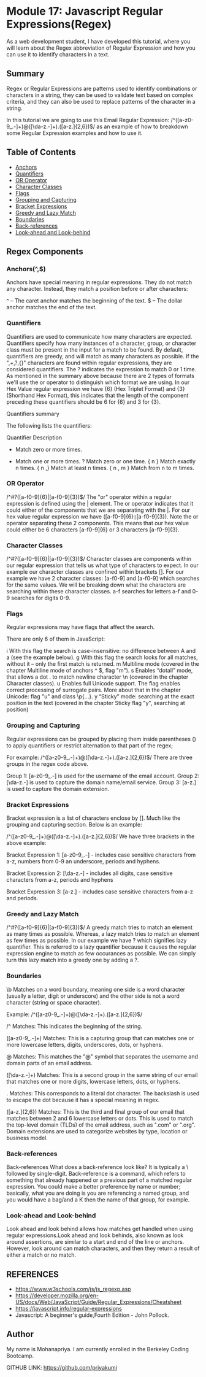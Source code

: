 

# Module 17: Javascript Regular Expressions(Regex)

As a web development student, I have developed this tutorial, where you will learn about the Regex abbreviation of Regular Expression and how you can use it to identify characters in a text.

## Summary

Regex or Regular Expressions are patterns used to identify combinations or characters in a string, they can be used to validate text based on complex criteria, and they can also be used to replace patterns of the character in a string.

In this tutorial we are going to use this Email Regular Expression:  /^([a-z0-9_.-]+)@([\da-z.-]+).([a-z.]{2,6})$/ 
as an example of how to breakdown some Regular Expression examples and how to use it.

## Table of Contents

- [Anchors](#anchors)
- [Quantifiers](#quantifiers)
- [OR Operator](#or-operator)
- [Character Classes](#character-classes)
- [Flags](#flags)
- [Grouping and Capturing](#grouping-and-capturing)
- [Bracket Expressions](#bracket-expressions)
- [Greedy and Lazy Match](#greedy-and-lazy-match)
- [Boundaries](#boundaries)
- [Back-references](#back-references)
- [Look-ahead and Look-behind](#look-ahead-and-look-behind)

## Regex Components

### Anchors(^,$)

Anchors have special meaning in regular expressions. They do not match any character. Instead, they match a position before or after characters:

 ^ – The caret anchor matches the beginning of the text.
 $ – The dollar anchor matches the end of the text.

### Quantifiers

Quantifiers are used to communicate how many characters are expected. Quantifiers specify how many instances of a character, group, or character class must be present in the input for a match to be found. By default, quantifiers are greedy, and will match as many characters as possible. If the ",+,?,{}" characters are found within regular expressions, they are considered quantifiers. The ? indicates the expression to match 0 or 1 time. As mentioned in the summary above because there are 2 types of formats we'll use the or operator to distinguish which format we are using. In our Hex Value regular expression we have {6} (Hex Triplet Format) and {3} (Shorthand Hex Format), this indicates that the length of the component preceding these quantifiers should be 6 for {6} and 3 for {3}.

Quantifiers summary

The following lists the quantifiers:

Quantifier	Description
*	Match zero or more times.
+	Match one or more times.
?	Match zero or one time.
{ n }	Match exactly n times.
{ n ,}	Match at least n times.
{ n , m }	Match from n to m times.

### OR Operator 

/^#?([a-f0-9]{6}|[a-f0-9]{3})$/
The "or" operator within a regular expression is defined using the | element. The or operator indicates that it could either of the components that we are separating with the |. For our hex value regular expression we have ([a-f0-9]{6}``|``[a-f0-9]{3}). Note the or operator separating these 2 components. This means that our hex value could either be 6 characters [a-f0-9]{6} or 3 characters [a-f0-9]{3}.

### Character Classes

/^#?([a-f0-9]{6}|[a-f0-9]{3})$/
Character classes are components within our regular expression that tells us what type of characters to expect. In our example our character classes are confined within brackets []. For our example we have 2 character classes: [a-f0-9] and [a-f0-9] which searches for the same values. We will be breaking down what the characters are searching within these character classes. a-f searches for letters a-f and 0-9 searches for digits 0-9.

### Flags

Regular expressions may have flags that affect the search.

There are only 6 of them in JavaScript:

i
With this flag the search is case-insensitive: no difference between A and a (see the example below).
g
With this flag the search looks for all matches, without it – only the first match is returned.
m
Multiline mode (covered in the chapter Multiline mode of anchors ^ $, flag "m").
s
Enables “dotall” mode, that allows a dot . to match newline character \n (covered in the chapter Character classes).
u
Enables full Unicode support. The flag enables correct processing of surrogate pairs. More about that in the chapter Unicode: flag "u" and class \p{...}.
y
“Sticky” mode: searching at the exact position in the text (covered in the chapter Sticky flag "y", searching at position)

### Grouping and Capturing

Regular expressions can be grouped by placing them inside parentheses () to apply quantifiers or restrict alternation to that part of the regex;

For example:
/^([a-z0-9_\.-]+)@([\da-z\.-]+).([a-z\.]{2,6})$/ 
There are three groups in the regex code above.

 Group 1: [a-z0-9_\.-] is used for the username of the email account.
 Group 2: [\da-z\.-] is used to capture the domain name/email service. 
 Group 3: [a-z\.] is used to capture the domain extension.

### Bracket Expressions

 Bracket expression is a list of characters enclose by []. Much like the grouping and capturing section. Below is an example:

/^([a-z0-9_\.-]+)@([\da-z\.-]+).([a-z\.]{2,6})$/
We have three brackets in the above example:

Bracket Expression 1: [a-z0-9_\.-] - includes case sensitive characters from a-z, numbers from 0-9 an underscore, periods and hyphens.

Bracket Expression 2: [\da-z\.-] - includes all digits, case sensitive characters from a-z, periods and hyphens

Bracket Expression 3: [a-z\.] - includes case sensitive characters from a-z and periods.

### Greedy and Lazy Match

/^#?([a-f0-9]{6}|[a-f0-9]{3})$/
A greedy match tries to match an element as many times as possible. Whereas, a lazy match tries to match an element as few times as possible. In our example we have ? which signifies lazy quantifier. This is referred to a lazy quantifier because it causes the regular expression engine to match as few occurances as possible. We can simply turn this lazy match into a greedy one by adding a ?.

### Boundaries

\b Matches on a word boundary, meaning one side is a word character (usually a letter, digit or underscore) and the other side is not a word character (string or space character).

Example:
/^([a-z0-9_.-]+)@([\da-z.-]+).([a-z.]{2,6})$/

/^ Matches: This indicates the beginning of the string.

([a-z0-9_.-]+) Matches: This is a capturing group that can matches one or more lowercase letters, digits, underscores, dots, or hyphens.

@ Matches: This matches the "@" symbol that separates the username and domain parts of an email address.

([\da-z.-]+) Matches: This is a second group in the same string of our email that matches one or more digits, lowercase letters, dots, or hyphens.

. Matches: This corresponds to a literal dot character. The backslash is used to escape the dot because it has a special meaning in regex.

([a-z.]{2,6}) Matches: This is the third and final group of our email that matches between 2 and 6 lowercase letters or dots. This is used to match the top-level domain (TLDs) of the email address, such as ".com" or ".org". Domain extensions are used to categorize websites by type, location or business model.


### Back-references

Back-references What does a back-reference look like? It is typically a \ followed by single-digit. Back-reference is a command, which refers to something that already happened or a previous part of a matched regular expression. You could make a better preference by name or number; basically, what you are doing is you are referencing a named group, and you would have a bag/and a K then the name of that group, for example.

### Look-ahead and Look-behind

Look ahead and look behind allows how matches get handled when using regular expressions.Look ahead and look behinds, also known as look around assertions, are similar to a start and end of the line or anchors. However, look around can match characters, and then they return a result of either a match or no match.

## REFERENCES
- https://www.w3schools.com/js/js_regexp.asp
- https://developer.mozilla.org/en-US/docs/Web/JavaScript/Guide/Regular_Expressions/Cheatsheet
- https://javascript.info/regular-expressions
- Javascript: A beginner's guide,Fourth Edition - John Pollock.


## Author
My name is Mohanapriya. I am  currently enrolled in the Berkeley Coding Bootcamp.

GITHUB LINK: https://github.com/priyakumi
